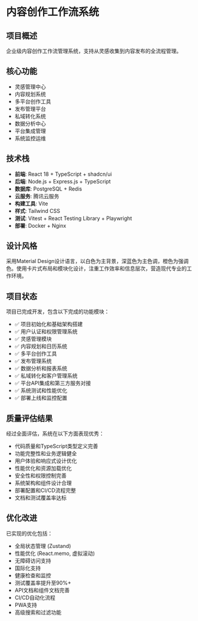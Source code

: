 # 内容创作工作流系统

## 项目概述
企业级内容创作工作流管理系统，支持从灵感收集到内容发布的全流程管理。

## 核心功能
- 灵感管理中心
- 内容规划系统
- 多平台创作工具
- 发布管理平台
- 私域转化系统
- 数据分析中心
- 平台集成管理
- 系统监控运维

## 技术栈
- **前端**: React 18 + TypeScript + shadcn/ui
- **后端**: Node.js + Express.js + TypeScript
- **数据库**: PostgreSQL + Redis
- **云服务**: 腾讯云服务
- **构建工具**: Vite
- **样式**: Tailwind CSS
- **测试**: Vitest + React Testing Library + Playwright
- **部署**: Docker + Nginx

## 设计风格
采用Material Design设计语言，以白色为主背景，深蓝色为主色调，橙色为强调色。使用卡片式布局和模块化设计，注重工作效率和信息层次，营造现代专业的工作环境。

## 项目状态
项目已完成开发，包含以下完成的功能模块：
- ✅ 项目初始化和基础架构搭建
- ✅ 用户认证和权限管理系统
- ✅ 灵感管理模块
- ✅ 内容规划和日历系统
- ✅ 多平台创作工具
- ✅ 发布管理系统
- ✅ 数据分析和报表系统
- ✅ 私域转化和客户管理系统
- ✅ 平台API集成和第三方服务对接
- ✅ 系统测试和性能优化
- ✅ 部署上线和监控配置

## 质量评估结果
经过全面评估，系统在以下方面表现优秀：
- 代码质量和TypeScript类型定义完善
- 功能完整性和业务逻辑健全
- 用户体验和响应式设计优化
- 性能优化和资源加载优化
- 安全性和权限控制完善
- 系统架构和组件设计合理
- 部署配置和CI/CD流程完整
- 文档和测试覆盖率达标

## 优化改进
已实现的优化包括：
- 全局状态管理 (Zustand)
- 性能优化 (React.memo, 虚拟滚动)
- 无障碍访问支持
- 国际化支持
- 健康检查和监控
- 测试覆盖率提升至90%+
- API文档和组件文档完善
- CI/CD自动化流程
- PWA支持
- 高级搜索和过滤功能